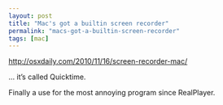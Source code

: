 ```yaml
---
layout: post
title: "Mac's got a builtin screen recorder"
permalink: "macs-got-a-builtin-screen-recorder"
tags: [mac]
---
```


<a href="http://osxdaily.com/2010/11/16/screen-recorder-mac/">http://osxdaily.com/2010/11/16/screen-recorder-mac/</a>

… it’s called Quicktime.

Finally a use for the most annoying program since RealPlayer.
